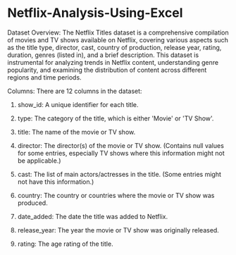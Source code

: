 # Netflix-Analysis-Using-Excel

Dataset Overview:
The Netflix Titles dataset is a comprehensive compilation of movies and TV shows available on Netflix, covering various aspects such as the title type, director, cast, country of production, release year, rating, duration, genres (listed in), and a brief description. This dataset is instrumental for analyzing trends in Netflix content, understanding genre popularity, and examining the distribution of content across different regions and time periods.

Columns: There are 12 columns in the dataset:

1. show_id: A unique identifier for each title.
   
2. type: The category of the title, which is either 'Movie' or 'TV Show'.
   
3. title: The name of the movie or TV show.

4. director: The director(s) of the movie or TV show. (Contains null values for some entries, especially TV shows where this information might not be applicable.)

5. cast: The list of main actors/actresses in the title. (Some entries might not have this information.)

6. country: The country or countries where the movie or TV show was produced.

7. date_added: The date the title was added to Netflix.

8. release_year: The year the movie or TV show was originally released.

9. rating: The age rating of the title.
